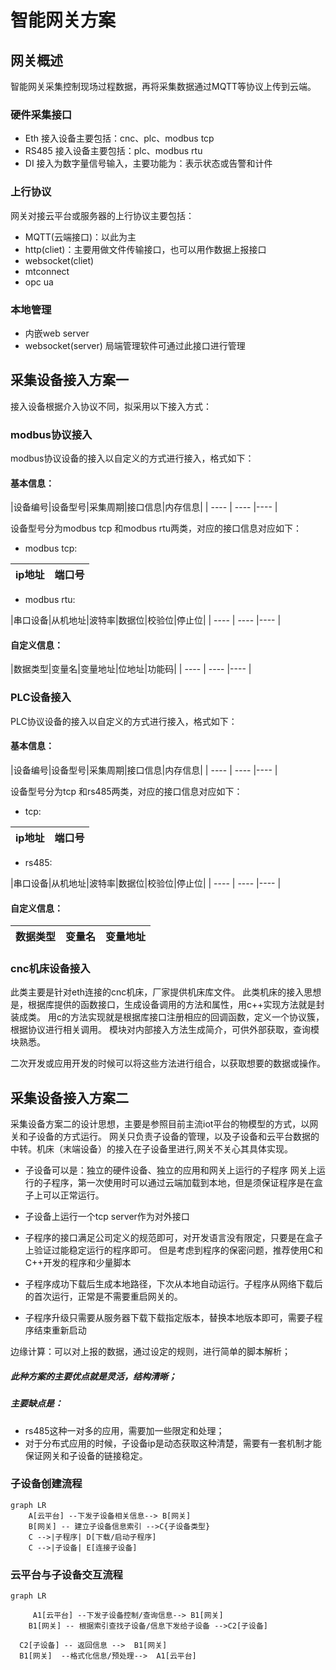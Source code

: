 # 智能网关方案

## 网关概述

智能网关采集控制现场过程数据，再将采集数据通过MQTT等协议上传到云端。

### 硬件采集接口
* Eth
  接入设备主要包括：cnc、plc、modbus tcp
* RS485
  接入设备主要包括：plc、modbus rtu
* DI
  接入为数字量信号输入，主要功能为：表示状态或告警和计件
  
### 上行协议
网关对接云平台或服务器的上行协议主要包括：
* MQTT(云端接口)：以此为主
* http(cliet)：主要用做文件传输接口，也可以用作数据上报接口
* websocket(cliet)
* mtconnect
* opc ua
### 本地管理
* 内嵌web server
* websocket(server)
  局端管理软件可通过此接口进行管理
## 采集设备接入方案一
接入设备根据介入协议不同，拟采用以下接入方式：
###  modbus协议接入
modbus协议设备的接入以自定义的方式进行接入，格式如下：
#### 基本信息：

|设备编号|设备型号|采集周期|接口信息|内存信息|
| ---- | ---- |---- |

设备型号分为modbus tcp 和modbus rtu两类，对应的接口信息对应如下：
* modbus tcp:

|ip地址|端口号|
| ---- | ---- |
* modbus rtu:

|串口设备|从机地址|波特率|数据位|校验位|停止位|
| ---- | ---- |---- |

#### 自定义信息：
|数据类型|变量名|变量地址|位地址|功能码|
| ---- | ---- |---- |
###  PLC设备接入
PLC协议设备的接入以自定义的方式进行接入，格式如下：
#### 基本信息：

|设备编号|设备型号|采集周期|接口信息|内存信息|
| ---- | ---- |---- |

设备型号分为tcp 和rs485两类，对应的接口信息对应如下：
* tcp:

|ip地址|端口号|
| ---- | ---- |
* rs485:

|串口设备|从机地址|波特率|数据位|校验位|停止位|
| ---- | ---- |---- |

#### 自定义信息：
|数据类型|变量名|变量地址|
| ---- | ---- |---- |

### cnc机床设备接入
此类主要是针对eth连接的cnc机床，厂家提供机床库文件。
此类机床的接入思想是，根据库提供的函数接口，生成设备调用的方法和属性，用c++实现方法就是封装成类。
用c的方法实现就是根据库接口注册相应的回调函数，定义一个协议簇，根据协议进行相关调用。
模块对内部接入方法生成简介，可供外部获取，查询模块熟悉。

二次开发或应用开发的时候可以将这些方法进行组合，以获取想要的数据或操作。

## 采集设备接入方案二
采集设备方案二的设计思想，主要是参照目前主流iot平台的物模型的方式，以网关和子设备的方式运行。
网关只负责子设备的管理，以及子设备和云平台数据的中转。机床（末端设备）的接入在子设备里进行,网关不关心其具体实现。

* 子设备可以是：独立的硬件设备、独立的应用和网关上运行的子程序 
网关上运行的子程序，第一次使用时可以通过云端加载到本地，但是须保证程序是在盒子上可以正常运行。

* 子设备上运行一个tcp server作为对外接口 

* 子程序的接口满足公司定义的规范即可，对开发语言没有限定，只要是在盒子上验证过能稳定运行的程序即可。
但是考虑到程序的保密问题，推荐使用C和C++开发的程序和少量脚本

* 子程序成功下载后生成本地路径，下次从本地自动运行。子程序从网络下载后的首次运行，正常是不需要重启网关的。

* 子程序升级只需要从服务器下载下载指定版本，替换本地版本即可，需要子程序结束重新启动

边缘计算：可以对上报的数据，通过设定的规则，进行简单的脚本解析；

##### 此种方案的主要优点就是灵活，结构清晰；

##### 主要缺点是：
* rs485这种一对多的应用，需要加一些限定和处理；
* 对于分布式应用的时候，子设备ip是动态获取这种清楚，需要有一套机制才能保证网关和子设备的链接稳定。


### 子设备创建流程


``` mermaid
graph LR
    A[云平台] --下发子设备相关信息--> B[网关] 
    B[网关] -- 建立子设备信息索引 -->C{子设备类型}
    C -->|子程序| D[下载/启动子程序]
    C -->|子设备| E[连接子设备]
```	
### 云平台与子设备交互流程


``` mermaid
graph LR
   
     A1[云平台] --下发子设备控制/查询信息--> B1[网关] 
    B1[网关] -- 根据索引查找子设备/信息下发给子设备 -->C2[子设备]
    
  C2[子设备] -- 返回信息 -->  B1[网关]  
  B1[网关]  --格式化信息/预处理-->  A1[云平台] 